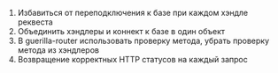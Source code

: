 1. Избавиться от переподключения к базе при каждом хэндле реквеста
2. Объединить хэндлеры и коннект к базе в один объект
3. В guerilla-router использовать проверку метода, убрать проверку метода из хэндлеров
4. Возвращение корректных HTTP статусов на каждый запрос
